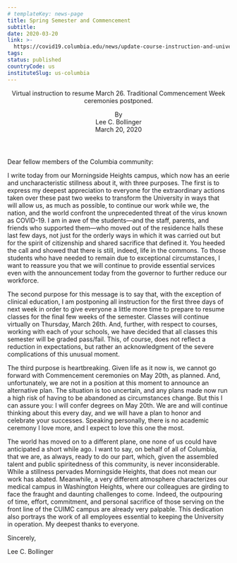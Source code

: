 ```yaml
---
# templateKey: news-page
title: Spring Semester and Commencement
subtitle:
date: 2020-03-20
link: >-
  https://covid19.columbia.edu/news/update-course-instruction-and-university-commencement
tags:
status: published
countryCode: us
instituteSlug: us-columbia
---
```

<header>

<div class="summary-text">

<div class="field field--name-field-cu-summary field--type-text-long field--label-hidden field--item">

Virtual instruction to resume March 26\. Traditional Commencement Week ceremonies postponed.

</div>

</div>

<div class="authors"><span>By</span>

<div class="field field--name-field-cu-authors field--type-string field--label-hidden field--items">

<div class="field--item">Lee C. Bollinger</div>

</div>

</div>

<div class="field field--name-field-cu-date field--type-datetime field--label-hidden field--item">March 20, 2020</div>

</header>

<div class="field field--name-field-cu-content field--type-entity-reference-revisions field--label-hidden field--items">

<div class="field--item">

<div id="text-337" class="paragraph paragraph--type--text paragraph--view-mode--default anchored">

<div class="field field--name-field-cu-wysiwyg field--type-text-long field--label-hidden field--item">

Dear fellow members of the Columbia community:

I write today from our Morningside Heights campus, which now has an eerie and uncharacteristic stillness about it, with three purposes. The first is to express my deepest appreciation to everyone for the extraordinary actions taken over these past two weeks to transform the University in ways that will allow us, as much as possible, to continue our work while we, the nation, and the world confront the unprecedented threat of the virus known as COVID-19\. I am in awe of the students—and the staff, parents, and friends who supported them—who moved out of the residence halls these last few days, not just for the orderly ways in which it was carried out but for the spirit of citizenship and shared sacrifice that defined it. You heeded the call and showed that there is still, indeed, life in the commons. To those students who have needed to remain due to exceptional circumstances, I want to reassure you that we will continue to provide essential services even with the announcement today from the governor to further reduce our workforce. 

The second purpose for this message is to say that, with the exception of clinical education, I am postponing all instruction for the first three days of next week in order to give everyone a little more time to prepare to resume classes for the final few weeks of the semester. Classes will continue virtually on Thursday, March 26th. And, further, with respect to courses, working with each of your schools, we have decided that all classes this semester will be graded pass/fail. This, of course, does not reflect a reduction in expectations, but rather an acknowledgment of the severe complications of this unusual moment. 

The third purpose is heartbreaking. Given life as it now is, we cannot go forward with Commencement ceremonies on May 20th, as planned. And, unfortunately, we are not in a position at this moment to announce an alternative plan. The situation is too uncertain, and any plans made now run a high risk of having to be abandoned as circumstances change. But this I can assure you: I will confer degrees on May 20th. We are and will continue thinking about this every day, and we will have a plan to honor and celebrate your successes. Speaking personally, there is no academic ceremony I love more, and I expect to love this one the most. 

The world has moved on to a different plane, one none of us could have anticipated a short while ago. I want to say, on behalf of all of Columbia, that we are, as always, ready to do our part, which, given the assembled talent and public spiritedness of this community, is never inconsiderable. While a stillness pervades Morningside Heights, that does not mean our work has abated. Meanwhile, a very different atmosphere characterizes our medical campus in Washington Heights, where our colleagues are girding to face the fraught and daunting challenges to come. Indeed, the outpouring of time, effort, commitment, and personal sacrifice of those serving on the front line of the CUIMC campus are already very palpable. This dedication also portrays the work of all employees essential to keeping the University in operation. My deepest thanks to everyone. 

Sincerely,

Lee C. Bollinger

</div>

</div>

</div>

</div>
